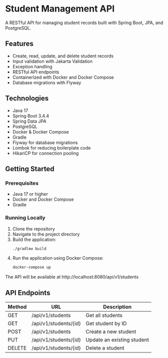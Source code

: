 # Student Management API

A RESTful API for managing student records built with Spring Boot, JPA, and PostgreSQL.

## Features

- Create, read, update, and delete student records
- Input validation with Jakarta Validation
- Exception handling
- RESTful API endpoints
- Containerized with Docker and Docker Compose
- Database migrations with Flyway

## Technologies

- Java 17
- Spring Boot 3.4.4
- Spring Data JPA
- PostgreSQL
- Docker & Docker Compose
- Gradle
- Flyway for database migrations
- Lombok for reducing boilerplate code
- HikariCP for connection pooling

## Getting Started

### Prerequisites

- Java 17 or higher
- Docker and Docker Compose
- Gradle

### Running Locally

1. Clone the repository
2. Navigate to the project directory
3. Build the application:
   ```bash
   ./gradlew build
   ```
4. Run the application using Docker Compose:
   ```bash
   docker-compose up
   ```

The API will be available at http://localhost:8080/api/v1/students

## API Endpoints

| Method | URL                       | Description               |
|--------|---------------------------|---------------------------|
| GET    | /api/v1/students          | Get all students          |
| GET    | /api/v1/students/{id}     | Get student by ID         |
| POST   | /api/v1/students          | Create a new student      |
| PUT    | /api/v1/students/{id}     | Update an existing student|
| DELETE | /api/v1/students/{id}     | Delete a student          |
